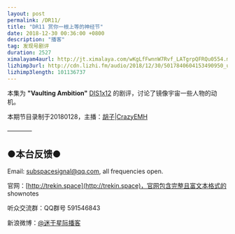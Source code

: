 ```yaml
---
layout: post
permalink: /DR11/
title: "DR11 赏你一根上等的神经节"
date: 2018-12-30 00:36:00 +0800
description: "播客"
tag: 发现号剧评
duration: 2527
ximalayam4aurl: http://jt.ximalaya.com/wKgLfFwnnW7Rvf_LATgrpQFRQu0554.m4a?channel=rss&amp;album_id=3135361&amp;track_id=148645500&amp;uid=6418191&amp;jt=http://audio.xmcdn.com/group53/M09/91/52/wKgLfFwnnW7Rvf_LATgrpQFRQu0554.m4a
lizhimp3url: http://cdn.lizhi.fm/audio/2018/12/30/5017840604153490950_ud.mp3
lizhimp3length: 101136737
---   
```


本集为 **&quot;Vaulting Ambition&quot;** [DIS](http://memory-alpha.wikia.com/wiki/DIS)[1x12](http://memory-alpha.wikia.com/wiki/DIS_Season_1) 的剧评，讨论了镜像宇宙一些人物的动机。

本期节目录制于20180128，主播：[胡子](https://weibo.com/p/1005051764117203)\|[CrazyEMH](mailto:emh@trekin.space)

————

## ●本台反馈●

Email: [subspacesignal@qq.com](mailto:subspacesignal@qq.com), all frequencies open.

官网：[http://trekin.space](http://trekin.space)，官网包含完整且富文本格式的 shownotes

听众交流群：QQ群号 591546843

新浪微博：[@迷于星际播客](http://weibo.com/lostinst)
